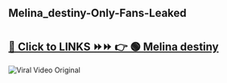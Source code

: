 
 ## Melina_destiny-Only-Fans-Leaked

# <h2><a href="https://clipsfans.com/Melina_destiny&ref=git">🔗 Click to LINKS ⏩⏩ 👉 🟢 Melina destiny </a></h2>

<a href="https://clipsfans.com/Melina_destiny&ref=git" rel="nofollow" data-target="animated-image.originalLink"><img src="https://i.ibb.co.com/xMMVF88/686577567.gif" alt="Viral Video Original" style="max-width: 100%; display: inline-block;" data-target="animated-image.originalImage"></a>
